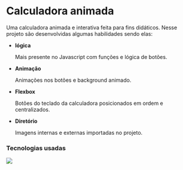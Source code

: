 <h1>Calculadora animada</h1>
<p>
  Uma calculadora animada e interativa
  feita para fins didáticos. Nesse projeto
  são desenvolvidas algumas habilidades sendo elas:
  
  <ul>
    <li><b>lógica</b></li>
    <p>
      Mais presente no Javascript com
      funções e lógica de botões.
    </p>
    <li><b>Animação</b></li>
    <p>
      Animações nos botões e background
      animado.
    </p>
    <li><b>Flexbox</b></li>
    <p>
      Botões do teclado da calculadora
      posicionados em ordem e centralizados.
    </p>
    <li><b>Diretório</b></li>
    <p>
      Imagens internas e externas importadas
      no projeto.
    </p>
  </ul>
</p>
<h3>Tecnologias usadas</h3>
<img src="https://skills.thijs.gg/icons?i=html,css,javascript">
